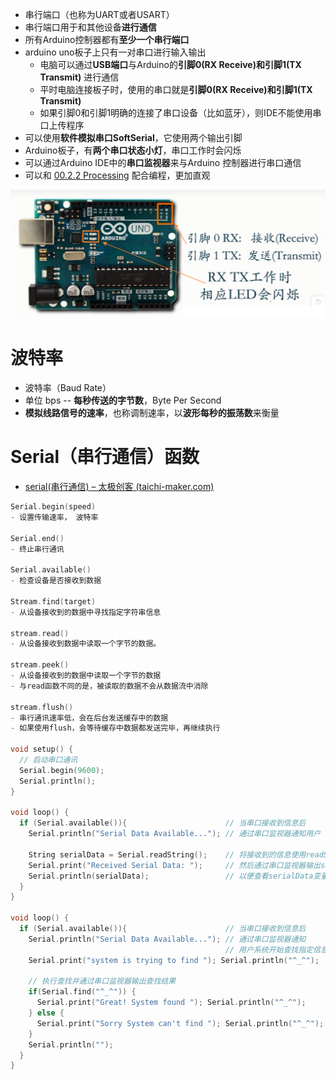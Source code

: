 - 串行端口（也称为UART或者USART）
- 串行端口用于和其他设备**进行通信**
- 所有Arduino控制器都有**至少一个串行端口**
- arduino uno板子上只有一对串口进行输入输出
	- 电脑可以通过**USB端口**与Arduino的**引脚0(RX Receive)和引脚1(TX Transmit)** 进行通信
	- 平时电脑连接板子时，使用的串口就是**引脚0(RX Receive)和引脚1(TX Transmit)**
	- 如果引脚0和引脚1明确的连接了串口设备（比如蓝牙），则IDE不能使用串口上传程序
- 可以使用**软件模拟串口SoftSerial**，它使用两个输出引脚
- Arduino板子，有**两个串口状态小灯**，串口工作时会闪烁
- 可以通过Arduino IDE中的**串口监视器**来与Arduino 控制器进行串口通信
- 可以和 [00.2.2 Processing](../tool/00.2.2%20Processing.md) 配合编程，更加直观

![](../photo/Pasted%20image%2020221125165226.png)
# 波特率
- 波特率（Baud Rate）
- 单位 bps -- **每秒传送的字节数**，Byte Per Second
- **模拟线路信号的速率**，也称调制速率，以**波形每秒的振荡数**来衡量

# Serial（串行通信）函数
- [serial(串行通信) – 太极创客 (taichi-maker.com)](http://www.taichi-maker.com/homepage/reference-index/arduino-code-reference/serial/)
```c
Serial.begin(speed)
- 设置传输速率， 波特率

Serial.end()
- 终止串行通讯

Serial.available()
- 检查设备是否接收到数据

Stream.find(target)
- 从设备接收到的数据中寻找指定字符串信息

stream.read()
- 从设备接收到数据中读取一个字节的数据。

stream.peek()
- 从设备接收到的数据中读取一个字节的数据
- 与read函数不同的是，被读取的数据不会从数据流中消除

stream.flush()
- 串行通讯速率低，会在后台发送缓存中的数据
- 如果使用flush，会等待缓存中数据都发送完毕，再继续执行

void setup() {
  // 启动串口通讯
  Serial.begin(9600); 
  Serial.println();
}
 
void loop() {
  if (Serial.available()){                      // 当串口接收到信息后
    Serial.println("Serial Data Available..."); // 通过串口监视器通知用户
    
    String serialData = Serial.readString();    // 将接收到的信息使用readString()存储于serialData变量
    Serial.print("Received Serial Data: ");     // 然后通过串口监视器输出serialData变量内容
    Serial.println(serialData);                 // 以便查看serialData变量的信息
  }
}

void loop() { 
  if (Serial.available()){                      // 当串口接收到信息后
    Serial.println("Serial Data Available..."); // 通过串口监视器通知
                                                // 用户系统开始查找指定信息
    Serial.print("system is trying to find "); Serial.println("^_^"); 
 
    // 执行查找并通过串口监视器输出查找结果
    if(Serial.find("^_^")) {
      Serial.print("Great! System found "); Serial.println("^_^"); 
    } else {
      Serial.print("Sorry System can't find "); Serial.println("^_^"); 
    }  
    Serial.println("");
  }
}
```
